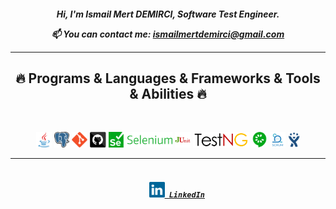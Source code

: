

<h5 align="center">
  Hi, I'm Ismail Mert DEMIRCI, Software Test Engineer.
  
  📫 You can contact me: <a href="mailto: ismailmertdemirci@gmail.com">ismailmertdemirci@gmail.com</a>
  </p>
  
  <hr>
<h2 align="center">🔥 Programs & Languages & Frameworks & Tools & Abilities 🔥</h2>
<br>
<p align="center">
 <code><img title="Java" height="25" src="https://github.com/IsmailMertDemirci/IsmailMertDemirci/blob/main/images/java-original.svg"></code>
  <code><img title="PostgreSQL" height="25" src="https://github.com/IsmailMertDemirci/IsmailMertDemirci/blob/main/images/Postgresql.svg"></code>
  <code><img title="Git" height="25" src="https://github.com/IsmailMertDemirci/IsmailMertDemirci/blob/main/images/git-original.svg"></code>
  <code><img title="GitHub" height="25" src="https://github.com/IsmailMertDemirci/IsmailMertDemirci/blob/main/images/github.svg"></code>
  <code><img title="Selenium" height="25" src="https://github.com/IsmailMertDemirci/IsmailMertDemirci/blob/main/images/Selenium.png"></code>
  <code><img title="Junit" height="25" src="https://github.com/IsmailMertDemirci/IsmailMertDemirci/blob/main/images/Junit.png"></code>
  <code><img title="TestNG" height="25" src="https://github.com/IsmailMertDemirci/IsmailMertDemirci/blob/main/images/TestNG.png"></code>  
  <code><img title="Cucumber" height="25" src="https://github.com/IsmailMertDemirci/IsmailMertDemirci/blob/main/images/cucumber.png"></code>
  <code><img title="Scrum" height="25" src="https://github.com/IsmailMertDemirci/IsmailMertDemirci/blob/main/images/scrum.png"></code>
  <code><img title="Jira" height="25" src="https://github.com/IsmailMertDemirci/IsmailMertDemirci/blob/main/images/jira.png"></code>  
</p>
<hr>
<h5 align="center">
  <code>
    <a href="https://www.linkedin.com/in/ismailmertdemirci/" title="My LinkedIn Profile"><img height="25" src="https://github.com/IsmailMertDemirci/IsmailMertDemirci/blob/main/images/linkedin.svg"> LinkedIn</a></code>
</h5>


